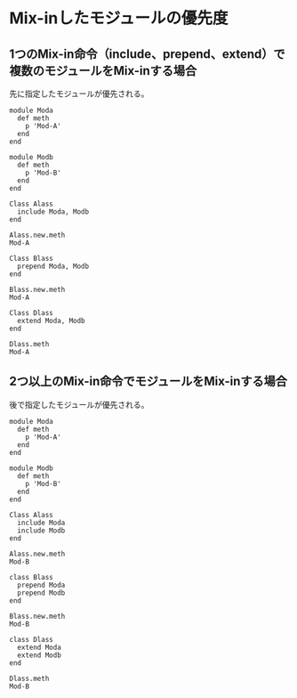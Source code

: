 # Mix-inしたモジュールの優先度

## 1つのMix-in命令（include、prepend、extend）で複数のモジュールをMix-inする場合

先に指定したモジュールが優先される。

```
module Moda
  def meth
    p 'Mod-A'
  end
end

module Modb
  def meth
    p 'Mod-B'
  end
end

Class Alass
  include Moda, Modb
end

Alass.new.meth
Mod-A

Class Blass
  prepend Moda, Modb
end

Blass.new.meth
Mod-A

Class Dlass
  extend Moda, Modb
end

Dlass.meth
Mod-A
```

## 2つ以上のMix-in命令でモジュールをMix-inする場合

後で指定したモジュールが優先される。

```
module Moda
  def meth
    p 'Mod-A'
  end
end

module Modb
  def meth
    p 'Mod-B'
  end
end

Class Alass
  include Moda
  include Modb
end

Alass.new.meth
Mod-B

class Blass
  prepend Moda
  prepend Modb
end

Blass.new.meth
Mod-B

class Dlass
  extend Moda
  extend Modb
end

Dlass.meth
Mod-B
```
